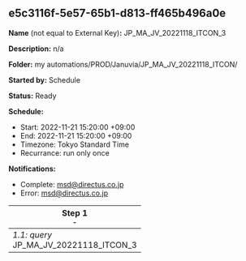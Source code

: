 ## e5c3116f-5e57-65b1-d813-ff465b496a0e

**Name** (not equal to External Key)**:** JP_MA_JV_20221118_ITCON_3

**Description:** n/a

**Folder:** my automations/PROD/Januvia/JP_MA_JV_20221118_ITCON/

**Started by:** Schedule

**Status:** Ready

**Schedule:**

* Start: 2022-11-21 15:20:00 +09:00
* End: 2022-11-21 15:20:00 +09:00
* Timezone: Tokyo Standard Time
* Recurrance: run only once

**Notifications:**

* Complete: msd@directus.co.jp
* Error: msd@directus.co.jp

| Step 1<br>_<small>-</small>_ |
| --- |
| _1.1: query_<br>JP_MA_JV_20221118_ITCON_3 |
